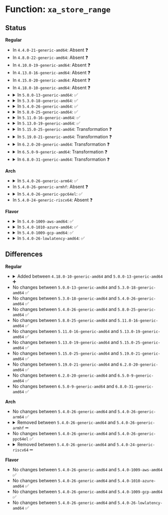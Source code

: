 # Function: <code>xa_store_range</code>

## Status
<b>Regular</b>
<ul>
<li>
In <code>4.4.0-21-generic-amd64</code>: Absent ❓
</li>
<li>
In <code>4.8.0-22-generic-amd64</code>: Absent ❓
</li>
<li>
In <code>4.10.0-19-generic-amd64</code>: Absent ❓
</li>
<li>
In <code>4.13.0-16-generic-amd64</code>: Absent ❓
</li>
<li>
In <code>4.15.0-20-generic-amd64</code>: Absent ❓
</li>
<li>
In <code>4.18.0-10-generic-amd64</code>: Absent ❓
</li>
<li>
<details>
<summary>In <code>5.0.0-13-generic-amd64</code>: ✅</summary>

```c
void * xa_store_range(struct xarray * xa, long unsigned int first, long unsigned int last, void * entry, gfp_t gfp)
```

```json
{
  "name": "xa_store_range",
  "collision_type": "Unique Global",
  "inline_type": "No",
  "funcs": [
    {
      "addr": 18446744071589433552,
      "name": "xa_store_range",
      "external": true,
      "loc": "lib/xarray.c:1569",
      "file": "lib/xarray.c",
      "inline": "seen, unknown",
      "caller_inline": [],
      "caller_func": [
        "kernel/memremap.c:devm_memremap_pages",
        "kernel/memremap.c:devm_memremap_pages",
        "kernel/memremap.c:devm_memremap_pages_release"
      ]
    }
  ],
  "symbols": [
    {
      "addr": 18446744071589433552,
      "name": "xa_store_range",
      "section": ".text",
      "bind": "STB_GLOBAL",
      "size": 690
    }
  ]
}
```
</details>
</li>
<li>
<details>
<summary>In <code>5.3.0-18-generic-amd64</code>: ✅</summary>

```c
void * xa_store_range(struct xarray * xa, long unsigned int first, long unsigned int last, void * entry, gfp_t gfp)
```

```json
{
  "name": "xa_store_range",
  "collision_type": "Unique Global",
  "inline_type": "No",
  "funcs": [
    {
      "addr": 18446744071589891552,
      "name": "xa_store_range",
      "external": true,
      "loc": "lib/xarray.c:1547",
      "file": "lib/xarray.c",
      "inline": "seen, unknown",
      "caller_inline": [],
      "caller_func": [
        "mm/memremap.c:devm_memremap_pages",
        "mm/memremap.c:devm_memremap_pages",
        "mm/memremap.c:devm_memremap_pages_release"
      ]
    }
  ],
  "symbols": [
    {
      "addr": 18446744071589891552,
      "name": "xa_store_range",
      "section": ".text",
      "bind": "STB_GLOBAL",
      "size": 701
    }
  ]
}
```
</details>
</li>
<li>
<details>
<summary>In <code>5.4.0-26-generic-amd64</code>: ✅</summary>

```c
void * xa_store_range(struct xarray * xa, long unsigned int first, long unsigned int last, void * entry, gfp_t gfp)
```

```json
{
  "name": "xa_store_range",
  "collision_type": "Unique Global",
  "inline_type": "No",
  "funcs": [
    {
      "addr": 18446744071590117504,
      "name": "xa_store_range",
      "external": true,
      "loc": "lib/xarray.c:1558",
      "file": "lib/xarray.c",
      "inline": "seen, unknown",
      "caller_inline": [],
      "caller_func": [
        "mm/memremap.c:memremap_pages",
        "mm/memremap.c:memremap_pages",
        "mm/memremap.c:memunmap_pages"
      ]
    }
  ],
  "symbols": [
    {
      "addr": 18446744071590117504,
      "name": "xa_store_range",
      "section": ".text",
      "bind": "STB_GLOBAL",
      "size": 701
    }
  ]
}
```
</details>
</li>
<li>
<details>
<summary>In <code>5.8.0-25-generic-amd64</code>: ✅</summary>

```c
void * xa_store_range(struct xarray * xa, long unsigned int first, long unsigned int last, void * entry, gfp_t gfp)
```

```json
{
  "name": "xa_store_range",
  "collision_type": "Unique Global",
  "inline_type": "No",
  "funcs": [
    {
      "addr": 18446744071585119680,
      "name": "xa_store_range",
      "external": true,
      "loc": "lib/xarray.c:1560",
      "file": "lib/xarray.c",
      "inline": "seen, unknown",
      "caller_inline": [],
      "caller_func": [
        "mm/memremap.c:memremap_pages",
        "mm/memremap.c:memremap_pages",
        "mm/memremap.c:memunmap_pages"
      ]
    }
  ],
  "symbols": [
    {
      "addr": 18446744071585119680,
      "name": "xa_store_range",
      "section": ".text",
      "bind": "STB_GLOBAL",
      "size": 697
    }
  ]
}
```
</details>
</li>
<li>
<details>
<summary>In <code>5.11.0-16-generic-amd64</code>: ✅</summary>

```c
void * xa_store_range(struct xarray * xa, long unsigned int first, long unsigned int last, void * entry, gfp_t gfp)
```

```json
{
  "name": "xa_store_range",
  "collision_type": "Unique Global",
  "inline_type": "No",
  "funcs": [
    {
      "addr": 18446744071585270112,
      "name": "xa_store_range",
      "external": true,
      "loc": "lib/xarray.c:1710",
      "file": "lib/xarray.c",
      "inline": "seen, unknown",
      "caller_inline": [],
      "caller_func": [
        "mm/memremap.c:pagemap_range",
        "mm/memremap.c:pagemap_range",
        "mm/memremap.c:pageunmap_range"
      ]
    }
  ],
  "symbols": [
    {
      "addr": 18446744071585270112,
      "name": "xa_store_range",
      "section": ".text",
      "bind": "STB_GLOBAL",
      "size": 697
    }
  ]
}
```
</details>
</li>
<li>
<details>
<summary>In <code>5.13.0-19-generic-amd64</code>: ✅</summary>

```c
void * xa_store_range(struct xarray * xa, long unsigned int first, long unsigned int last, void * entry, gfp_t gfp)
```

```json
{
  "name": "xa_store_range",
  "collision_type": "Unique Global",
  "inline_type": "No",
  "funcs": [
    {
      "addr": 18446744071585153344,
      "name": "xa_store_range",
      "external": true,
      "loc": "lib/xarray.c:1711",
      "file": "lib/xarray.c",
      "inline": "seen, unknown",
      "caller_inline": [],
      "caller_func": [
        "mm/memremap.c:pagemap_range",
        "mm/memremap.c:pagemap_range",
        "mm/memremap.c:memunmap_pages"
      ]
    }
  ],
  "symbols": [
    {
      "addr": 18446744071585153344,
      "name": "xa_store_range",
      "section": ".text",
      "bind": "STB_GLOBAL",
      "size": 697
    }
  ]
}
```
</details>
</li>
<li>
<details>
<summary>In <code>5.15.0-25-generic-amd64</code>: Transformation ❓</summary>

```c
void * xa_store_range(struct xarray * xa, long unsigned int first, long unsigned int last, void * entry, gfp_t gfp)
```

```json
{
  "name": "xa_store_range",
  "collision_type": "Unique Global",
  "inline_type": "No",
  "funcs": [
    {
      "addr": 0,
      "name": "xa_store_range",
      "external": true,
      "loc": "lib/xarray.c:1711",
      "file": "lib/xarray.c",
      "inline": "seen, unknown",
      "caller_inline": [],
      "caller_func": [
        "mm/memremap.c:pagemap_range",
        "mm/memremap.c:pagemap_range",
        "mm/memremap.c:memunmap_pages"
      ]
    }
  ],
  "symbols": [
    {
      "addr": 18446744071592345755,
      "name": "xa_store_range.cold",
      "section": ".text",
      "bind": "STB_LOCAL",
      "size": 66
    },
    {
      "addr": 18446744071585606064,
      "name": "xa_store_range",
      "section": ".text",
      "bind": "STB_GLOBAL",
      "size": 755
    }
  ]
}
```
</details>
</li>
<li>
<details>
<summary>In <code>5.19.0-21-generic-amd64</code>: Transformation ❓</summary>

```c
void * xa_store_range(struct xarray * xa, long unsigned int first, long unsigned int last, void * entry, gfp_t gfp)
```

```json
{
  "name": "xa_store_range",
  "collision_type": "Unique Global",
  "inline_type": "No",
  "funcs": [
    {
      "addr": 0,
      "name": "xa_store_range",
      "external": true,
      "loc": "lib/xarray.c:1718",
      "file": "lib/xarray.c",
      "inline": "seen, unknown",
      "caller_inline": [],
      "caller_func": [
        "arch/x86/kernel/cpu/sgx/main.c:sgx_page_cache_init",
        "mm/memremap.c:pagemap_range",
        "mm/memremap.c:pagemap_range",
        "mm/memremap.c:memunmap_pages"
      ]
    }
  ],
  "symbols": [
    {
      "addr": 18446744071594207226,
      "name": "xa_store_range.cold",
      "section": ".text",
      "bind": "STB_LOCAL",
      "size": 70
    },
    {
      "addr": 18446744071586763392,
      "name": "xa_store_range",
      "section": ".text",
      "bind": "STB_GLOBAL",
      "size": 746
    }
  ]
}
```
</details>
</li>
<li>
<details>
<summary>In <code>6.2.0-20-generic-amd64</code>: Transformation ❓</summary>

```c
void * xa_store_range(struct xarray * xa, long unsigned int first, long unsigned int last, void * entry, gfp_t gfp)
```

```json
{
  "name": "xa_store_range",
  "collision_type": "Unique Global",
  "inline_type": "No",
  "funcs": [
    {
      "addr": 0,
      "name": "xa_store_range",
      "external": true,
      "loc": "lib/xarray.c:1718",
      "file": "lib/xarray.c",
      "inline": "seen, unknown",
      "caller_inline": [],
      "caller_func": [
        "arch/x86/kernel/cpu/sgx/main.c:sgx_page_cache_init",
        "mm/memremap.c:pagemap_range",
        "mm/memremap.c:pagemap_range",
        "mm/memremap.c:memunmap_pages"
      ]
    }
  ],
  "symbols": [
    {
      "addr": 18446744071596376192,
      "name": "xa_store_range.cold",
      "section": ".text",
      "bind": "STB_LOCAL",
      "size": 88
    },
    {
      "addr": 18446744071595927760,
      "name": "xa_store_range",
      "section": ".text",
      "bind": "STB_GLOBAL",
      "size": 743
    }
  ]
}
```
</details>
</li>
<li>
<details>
<summary>In <code>6.5.0-9-generic-amd64</code>: Transformation ❓</summary>

```c
void * xa_store_range(struct xarray * xa, long unsigned int first, long unsigned int last, void * entry, gfp_t gfp)
```

```json
{
  "name": "xa_store_range",
  "collision_type": "Unique Global",
  "inline_type": "No",
  "funcs": [
    {
      "addr": 0,
      "name": "xa_store_range",
      "external": true,
      "loc": "lib/xarray.c:1716",
      "file": "lib/xarray.c",
      "inline": "seen, unknown",
      "caller_inline": [],
      "caller_func": [
        "arch/x86/kernel/cpu/sgx/main.c:sgx_page_cache_init",
        "mm/memremap.c:pagemap_range",
        "mm/memremap.c:pagemap_range",
        "mm/memremap.c:memunmap_pages"
      ]
    }
  ],
  "symbols": [
    {
      "addr": 18446744071596905569,
      "name": "xa_store_range.cold",
      "section": ".text",
      "bind": "STB_LOCAL",
      "size": 88
    },
    {
      "addr": 18446744071596446160,
      "name": "xa_store_range",
      "section": ".text",
      "bind": "STB_GLOBAL",
      "size": 747
    }
  ]
}
```
</details>
</li>
<li>
<details>
<summary>In <code>6.8.0-31-generic-amd64</code>: Transformation ❓</summary>

```c
void * xa_store_range(struct xarray * xa, long unsigned int first, long unsigned int last, void * entry, gfp_t gfp)
```

```json
{
  "name": "xa_store_range",
  "collision_type": "Unique Global",
  "inline_type": "No",
  "funcs": [
    {
      "addr": 0,
      "name": "xa_store_range",
      "external": true,
      "loc": "lib/xarray.c:1716",
      "file": "lib/xarray.c",
      "inline": "seen, unknown",
      "caller_inline": [],
      "caller_func": [
        "arch/x86/kernel/cpu/sgx/main.c:sgx_page_cache_init",
        "mm/memremap.c:pagemap_range",
        "mm/memremap.c:pagemap_range",
        "mm/memremap.c:memunmap_pages"
      ]
    }
  ],
  "symbols": [
    {
      "addr": 18446744071597830662,
      "name": "xa_store_range.cold",
      "section": ".text",
      "bind": "STB_LOCAL",
      "size": 88
    },
    {
      "addr": 18446744071597341520,
      "name": "xa_store_range",
      "section": ".text",
      "bind": "STB_GLOBAL",
      "size": 747
    }
  ]
}
```
</details>
</li>
</ul>
<b>Arch</b>
<ul>
<li>
<details>
<summary>In <code>5.4.0-26-generic-arm64</code>: ✅</summary>

```c
void * xa_store_range(struct xarray * xa, long unsigned int first, long unsigned int last, void * entry, gfp_t gfp)
```

```json
{
  "name": "xa_store_range",
  "collision_type": "Unique Global",
  "inline_type": "No",
  "funcs": [
    {
      "addr": 18446603336503897408,
      "name": "xa_store_range",
      "external": true,
      "loc": "lib/xarray.c:1558",
      "file": "lib/xarray.c",
      "inline": "seen, unknown",
      "caller_inline": [],
      "caller_func": []
    }
  ],
  "symbols": [
    {
      "addr": 18446603336503897408,
      "name": "xa_store_range",
      "section": ".text",
      "bind": "STB_GLOBAL",
      "size": 832
    }
  ]
}
```
</details>
</li>
<li>
In <code>5.4.0-26-generic-armhf</code>: Absent ❓
</li>
<li>
<details>
<summary>In <code>5.4.0-26-generic-ppc64el</code>: ✅</summary>

```c
void * xa_store_range(struct xarray * xa, long unsigned int first, long unsigned int last, void * entry, gfp_t gfp)
```

```json
{
  "name": "xa_store_range",
  "collision_type": "Unique Global",
  "inline_type": "No",
  "funcs": [
    {
      "addr": 13835058055297769232,
      "name": "xa_store_range",
      "external": true,
      "loc": "lib/xarray.c:1558",
      "file": "lib/xarray.c",
      "inline": "seen, unknown",
      "caller_inline": [],
      "caller_func": [
        "mm/memremap.c:memremap_pages",
        "mm/memremap.c:memremap_pages",
        "mm/memremap.c:memunmap_pages"
      ]
    }
  ],
  "symbols": [
    {
      "addr": 13835058055297769232,
      "name": "xa_store_range",
      "section": ".text",
      "bind": "STB_GLOBAL",
      "size": 1080
    }
  ]
}
```
</details>
</li>
<li>
In <code>5.4.0-24-generic-riscv64</code>: Absent ❓
</li>
</ul>
<b>Flavor</b>
<ul>
<li>
<details>
<summary>In <code>5.4.0-1009-aws-amd64</code>: ✅</summary>

```c
void * xa_store_range(struct xarray * xa, long unsigned int first, long unsigned int last, void * entry, gfp_t gfp)
```

```json
{
  "name": "xa_store_range",
  "collision_type": "Unique Global",
  "inline_type": "No",
  "funcs": [
    {
      "addr": 18446744071589719760,
      "name": "xa_store_range",
      "external": true,
      "loc": "lib/xarray.c:1558",
      "file": "lib/xarray.c",
      "inline": "seen, unknown",
      "caller_inline": [],
      "caller_func": [
        "mm/memremap.c:memremap_pages",
        "mm/memremap.c:memremap_pages",
        "mm/memremap.c:memunmap_pages"
      ]
    }
  ],
  "symbols": [
    {
      "addr": 18446744071589719760,
      "name": "xa_store_range",
      "section": ".text",
      "bind": "STB_GLOBAL",
      "size": 701
    }
  ]
}
```
</details>
</li>
<li>
<details>
<summary>In <code>5.4.0-1010-azure-amd64</code>: ✅</summary>

```c
void * xa_store_range(struct xarray * xa, long unsigned int first, long unsigned int last, void * entry, gfp_t gfp)
```

```json
{
  "name": "xa_store_range",
  "collision_type": "Unique Global",
  "inline_type": "No",
  "funcs": [
    {
      "addr": 18446744071589445536,
      "name": "xa_store_range",
      "external": true,
      "loc": "lib/xarray.c:1558",
      "file": "lib/xarray.c",
      "inline": "seen, unknown",
      "caller_inline": [],
      "caller_func": [
        "mm/memremap.c:memremap_pages",
        "mm/memremap.c:memremap_pages",
        "mm/memremap.c:memunmap_pages"
      ]
    }
  ],
  "symbols": [
    {
      "addr": 18446744071589445536,
      "name": "xa_store_range",
      "section": ".text",
      "bind": "STB_GLOBAL",
      "size": 701
    }
  ]
}
```
</details>
</li>
<li>
<details>
<summary>In <code>5.4.0-1009-gcp-amd64</code>: ✅</summary>

```c
void * xa_store_range(struct xarray * xa, long unsigned int first, long unsigned int last, void * entry, gfp_t gfp)
```

```json
{
  "name": "xa_store_range",
  "collision_type": "Unique Global",
  "inline_type": "No",
  "funcs": [
    {
      "addr": 18446744071590163136,
      "name": "xa_store_range",
      "external": true,
      "loc": "lib/xarray.c:1558",
      "file": "lib/xarray.c",
      "inline": "seen, unknown",
      "caller_inline": [],
      "caller_func": [
        "mm/memremap.c:memremap_pages",
        "mm/memremap.c:memremap_pages",
        "mm/memremap.c:memunmap_pages"
      ]
    }
  ],
  "symbols": [
    {
      "addr": 18446744071590163136,
      "name": "xa_store_range",
      "section": ".text",
      "bind": "STB_GLOBAL",
      "size": 701
    }
  ]
}
```
</details>
</li>
<li>
<details>
<summary>In <code>5.4.0-26-lowlatency-amd64</code>: ✅</summary>

```c
void * xa_store_range(struct xarray * xa, long unsigned int first, long unsigned int last, void * entry, gfp_t gfp)
```

```json
{
  "name": "xa_store_range",
  "collision_type": "Unique Global",
  "inline_type": "No",
  "funcs": [
    {
      "addr": 18446744071590213920,
      "name": "xa_store_range",
      "external": true,
      "loc": "lib/xarray.c:1558",
      "file": "lib/xarray.c",
      "inline": "seen, unknown",
      "caller_inline": [],
      "caller_func": [
        "mm/memremap.c:memremap_pages",
        "mm/memremap.c:memremap_pages",
        "mm/memremap.c:memunmap_pages"
      ]
    }
  ],
  "symbols": [
    {
      "addr": 18446744071590213920,
      "name": "xa_store_range",
      "section": ".text",
      "bind": "STB_GLOBAL",
      "size": 699
    }
  ]
}
```
</details>
</li>
</ul>

## Differences
<b>Regular</b>
<ul>
<li>
<details>
<summary>Added between <code>4.18.0-10-generic-amd64</code> and <code>5.0.0-13-generic-amd64</code> ➕</summary>

```c
void * xa_store_range(struct xarray * xa, long unsigned int first, long unsigned int last, void * entry, gfp_t gfp)
```
</details>
</li>
<li>
No changes between <code>5.0.0-13-generic-amd64</code> and <code>5.3.0-18-generic-amd64</code> ✅
</li>
<li>
No changes between <code>5.3.0-18-generic-amd64</code> and <code>5.4.0-26-generic-amd64</code> ✅
</li>
<li>
No changes between <code>5.4.0-26-generic-amd64</code> and <code>5.8.0-25-generic-amd64</code> ✅
</li>
<li>
No changes between <code>5.8.0-25-generic-amd64</code> and <code>5.11.0-16-generic-amd64</code> ✅
</li>
<li>
No changes between <code>5.11.0-16-generic-amd64</code> and <code>5.13.0-19-generic-amd64</code> ✅
</li>
<li>
No changes between <code>5.13.0-19-generic-amd64</code> and <code>5.15.0-25-generic-amd64</code> ✅
</li>
<li>
No changes between <code>5.15.0-25-generic-amd64</code> and <code>5.19.0-21-generic-amd64</code> ✅
</li>
<li>
No changes between <code>5.19.0-21-generic-amd64</code> and <code>6.2.0-20-generic-amd64</code> ✅
</li>
<li>
No changes between <code>6.2.0-20-generic-amd64</code> and <code>6.5.0-9-generic-amd64</code> ✅
</li>
<li>
No changes between <code>6.5.0-9-generic-amd64</code> and <code>6.8.0-31-generic-amd64</code> ✅
</li>
</ul>
<b>Arch</b>
<ul>
<li>
No changes between <code>5.4.0-26-generic-amd64</code> and <code>5.4.0-26-generic-arm64</code> ✅
</li>
<li>
<details>
<summary>Removed between <code>5.4.0-26-generic-amd64</code> and <code>5.4.0-26-generic-armhf</code> ➖</summary>

```c
void * xa_store_range(struct xarray * xa, long unsigned int first, long unsigned int last, void * entry, gfp_t gfp)
```
</details>
</li>
<li>
No changes between <code>5.4.0-26-generic-amd64</code> and <code>5.4.0-26-generic-ppc64el</code> ✅
</li>
<li>
<details>
<summary>Removed between <code>5.4.0-26-generic-amd64</code> and <code>5.4.0-24-generic-riscv64</code> ➖</summary>

```c
void * xa_store_range(struct xarray * xa, long unsigned int first, long unsigned int last, void * entry, gfp_t gfp)
```
</details>
</li>
</ul>
<b>Flavor</b>
<ul>
<li>
No changes between <code>5.4.0-26-generic-amd64</code> and <code>5.4.0-1009-aws-amd64</code> ✅
</li>
<li>
No changes between <code>5.4.0-26-generic-amd64</code> and <code>5.4.0-1010-azure-amd64</code> ✅
</li>
<li>
No changes between <code>5.4.0-26-generic-amd64</code> and <code>5.4.0-1009-gcp-amd64</code> ✅
</li>
<li>
No changes between <code>5.4.0-26-generic-amd64</code> and <code>5.4.0-26-lowlatency-amd64</code> ✅
</li>
</ul>
